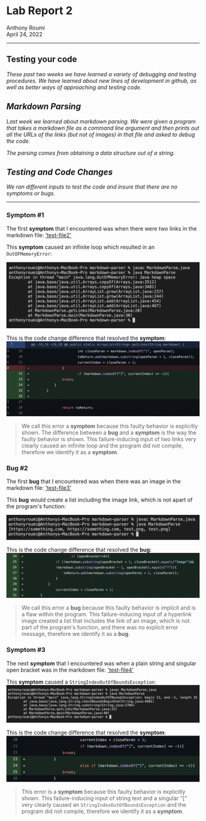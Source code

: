 # **Lab Report 2**
Anthony Roumi <br>
April 24, 2022 

---
## Testing your code
_These past two weeks we have learned a variety of debugging and testing procedures. We have learned about new lines of development in github, as well as better ways of approaching and testing code._

## _Markdown Parsing_
_Last week we learned about markdown parsing. We were given a program that takes a markdown file as a command line argument and then prints out all the URLs of the links (but not of images) in that file and asked to debug the code._

_The parsing comes from obtaining a data structure out of a string._

## _Testing and Code Changes_
_We ran different inputs to test the code and insure that there are no symptoms or bugs._

---
### __Symptom #1__
The first __symptom__ that I encountered was when there were two links in the markdown file: ['test-file2'](https://github.com/tonyroumi/markdown-parser/blob/main/test-file2.md)

This __symptom__ caused an infinite loop which resulted in an ```OutOFMemoryError```:

![image](https://github.com/tonyroumi/cse15l-lab-reports/blob/main/Lab%20Report%202%20screenshots/Screen%20Shot%202022-04-25%20at%205.30.12%20PM.png?raw=true)

This is the code change difference that resolved the __symptom__:
![image](https://github.com/tonyroumi/cse15l-lab-reports/blob/main/Lab%20Report%202%20screenshots/changes%20to%20code%20for%20test%202.png?raw=true)

>We call this error a __symptom__ because this faulty behavior is explicitly shown. The difference between a __bug__ and a __symptom__ is the way the faulty behavior is shown. This failure-inducing input of two links very clearly caused an infinite loop and the program did not compile, therefore we identify it as a __symptom__. 

### __Bug #2__
The first __bug__ that I encountered was when there was an image in the markdown file: ['test-file3'](https://github.com/tonyroumi/markdown-parser/blob/main/test-file3.md)

This __bug__ would create a list including the image link, which is not apart of the program's function:

![image](https://github.com/tonyroumi/cse15l-lab-reports/blob/main/Lab%20Report%202%20screenshots/Screen%20Shot%202022-04-25%20at%205.50.12%20PM.png?raw=true)

This is the code change difference that resolved the __bug__:
![image](https://github.com/tonyroumi/cse15l-lab-reports/blob/main/Lab%20Report%202%20screenshots/test-file%203%20diff.png?raw=true)

>We call this error a __bug__ because this faulty behavior is implicit and is a flaw within the program. This failure-inducing input of a hyperlink image created a list that includes the link of an image, which is not part of the program's function, and there was no explicit error message, therefore we identify it as a __bug__. 

### __Symptom #3__
The next __symptom__ that I encountered was when a plain string and singular open bracket was in the markdown file: ['test-file4'](https://github.com/tonyroumi/markdown-parser/blob/main/test-file4.md)

This __symptom__ caused a ```StringIndexOutOfBoundsException```:
![image](https://github.com/tonyroumi/cse15l-lab-reports/blob/main/Lab%20Report%202%20screenshots/test-file4.png?raw=true)

This is the code change difference that resolved the __symptom__:
![image](https://github.com/tonyroumi/cse15l-lab-reports/blob/main/Lab%20Report%202%20screenshots/file4%20fix.png?raw=true)

>This error is a __symptom__ because this faulty behavior is explicitly shown. This failure-inducing input of string text and a singular "[" very clearly caused an ```StringIndexOutOfBoundsException``` and the program did not compile, therefore we identify it as a __symptom__. 

